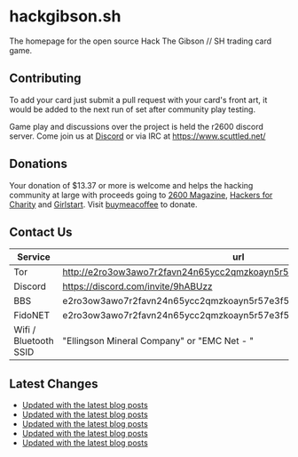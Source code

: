 # hackgibson.sh
The homepage for the open source Hack The Gibson // SH trading card game.


## Contributing

To add your card just submit a pull request with your card's front art, it would be added to the next run of set after community play testing.

Game play and discussions over the project is held the r2600 discord server. Come join us at [Discord](https://discord.com/invite/9hABUzz) or via IRC at https://www.scuttled.net/


## Donations

Your donation of $13.37 or more is welcome and helps the hacking community at large with proceeds going to [2600 Magazine](https://2600.com/), [Hackers for Charity](https://hackersforcharity.org) and [Girlstart](https://girlstart.org).  Visit [buymeacoffee](https://www.buymeacoffee.com/hackgibson.sh) to donate.


## Contact Us

Service | url
-|-
Tor | http://e2ro3ow3awo7r2favn24n65ycc2qmzkoayn5r57e3f56nvjwdcgg32ad.onion
Discord | https://discord.com/invite/9hABUzz
BBS | e2ro3ow3awo7r2favn24n65ycc2qmzkoayn5r57e3f56nvjwdcgg32ad.onion:23
FidoNET | e2ro3ow3awo7r2favn24n65ycc2qmzkoayn5r57e3f56nvjwdcgg32ad.onion:24554
Wifi / Bluetooth SSID | "Ellingson Mineral Company" or "EMC Net - <fidonet address>"

## Latest Changes
<!-- BLOG-POST-LIST:START -->
- [Updated with the latest blog posts](https://github.com/DFW2600/hackgibson.sh/commit/dde14c07db9c350edd0d62f8458eb1c698c10060)
- [Updated with the latest blog posts](https://github.com/DFW2600/hackgibson.sh/commit/07a8bc51e47979171a26fe53228dcd61d6be9670)
- [Updated with the latest blog posts](https://github.com/DFW2600/hackgibson.sh/commit/26f56fce79d20a0b1af4a3003f8adb6d7e70f8ff)
- [Updated with the latest blog posts](https://github.com/DFW2600/hackgibson.sh/commit/cfbc1add7165b4f00a7feb27c369a5a43e18d060)
- [Updated with the latest blog posts](https://github.com/DFW2600/hackgibson.sh/commit/6b3ecc17fc7125427dd8505ed6fc4fed32399365)
<!-- BLOG-POST-LIST:END -->
